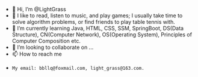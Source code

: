 - 👋 Hi, I’m @LightGrass
- 👀 I like to read, listen to music, and play games; I usually take time to solve algorithm problems, or find friends to play table tennis with.  
- 🌱 I’m currently learning Java, HTML, CSS, SSM, SpringBoot, DS(Data Structure), CN(Computer Network), OS(Operating System), Principles of Computer Composition etc.
- 💞️ I’m looking to collaborate on ...
- 📫 How to reach me 
-     My email: bbllq@foxmail.com, light_grass@163.com.

<!---
LightGrass/LightGrass is a ✨ special ✨ repository because its `README.md` (this file) appears on your GitHub profile.
You can click the Preview link to take a look at your changes.
--->
